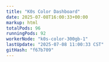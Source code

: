 ```yaml
---
title: "K0s Color Dashboard"
date: 2025-07-08T16:00:33+00:00
markup: html
totalPods: 96
runningPods: 92
workerNode: "k0s-color-300gb-1"
lastUpdate: "2025-07-08 11:00:33 CST"
gitHash: "f67b709"
---
```


<!-- This content is dynamically updated by the DashboardUpdater Operator -->
<!-- The dashboard UI is rendered by Hugo templates and CSS/JS files -->

